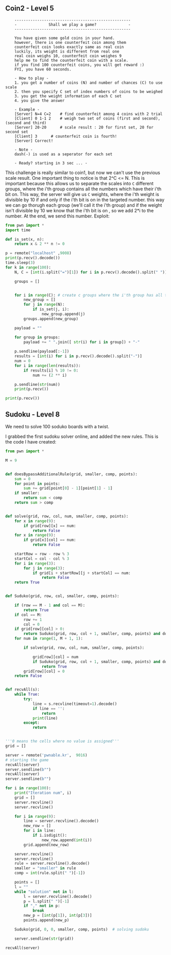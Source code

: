 ## Coin2 - Level 5
```
	---------------------------------------------------
	-              Shall we play a game?              -
	---------------------------------------------------
	
	You have given some gold coins in your hand.
	however, there is one counterfeit coin among them
	counterfeit coin looks exactly same as real coin
	luckily, its weight is different from real one
	real coin weighs 10, counterfeit coin weighes 9
	help me to find the counterfeit coin with a scale.
	if you find 100 counterfeit coins, you will get reward :)
	FYI, you have 60 seconds.

	- How to play - 
	1. you get a number of coins (N) and number of chances (C) to use scale
	2. then you specify C set of index numbers of coins to be weighed
	3. you get the weight information of each C set
	4. you give the answer
	
	- Example -
	[Server] N=4 C=2 	# find counterfeit among 4 coins with 2 trial
	[Client] 0 1-1 2	# weigh two set of coins (first and second), (second and third)
	[Server] 20-20		# scale result : 20 for first set, 20 for second set
	[Client] 3 		# counterfeit coin is fourth!
	[Server] Correct!

	- Note - 
	dash(-) is used as a seperator for each set

	- Ready? starting in 3 sec ... -
```

This challenge is really similar to coin1, but now we can't use the previous scale result.
One important thing to notice is that 2^C <= N.
This is important because this allows us to separate the scales into `C` different groups, 
where the i'th group contains all the numbers which have their i'th bit on.
This way, the server will give us `C` weights, where the i'th weight is divisible by 10 if and only if
the i'th bit is on in the targeted number.
this way we can go thorugh each group (we'll call it the i'th group)
and if the weight isn't divisible by 10 we know that the i'th bit is on , so we add 2*i to the number.
At the end, we send this number.
Exploit:
```py
from pwn import *
import time

def is_set(x, n):
    return x & 2 ** n != 0 

p = remote("localhost" ,9008)
print(p.recv().decode())
time.sleep(3)
for k in range(100):
	N, C = [int(i.split("=")[1]) for i in p.recv().decode().split(" ")]

	groups = []


	for i in range(C): # create c groups where the i'th group has all the numbers with the i'th bit on
		new_group = []
		for j in range(N):
			if is_set(j, i):
				new_group.append(j)
		groups.append(new_group)

	payload = ""

	for group in groups:
		payload += " ".join([ str(i) for i in group]) + "-"
        
	p.sendline(payload[:-1])
	results = [int(i) for i in p.recv().decode().split("-")]
	num = 0
	for i in range(len(results)):
		if results[i] % 10 != 0:
			num += (2 ** i)

	p.sendline(str(num))
	print(p.recv())

print(p.recv())

```


## Sudoku - Level 8

We need to solve 100 soduko boards with a twist.

I grabbed the first sudoku solver online, and added the new rules.
This is the code I have created:

```py
from pwn import *

M = 9


def doesBypassAdditionalRule(grid, smaller, comp, points):
    sum = 0
    for point in points:
        sum += grid[point[0] - 1][point[1] - 1]
    if smaller:
        return sum < comp
    return sum > comp


def solve(grid, row, col, num, smaller, comp, points):
    for x in range(9):
        if grid[row][x] == num:
            return False
    for x in range(9):
        if grid[x][col] == num:
            return False

    startRow = row - row % 3
    startCol = col - col % 3
    for i in range(3):
        for j in range(3):
            if grid[i + startRow][j + startCol] == num:
                return False
    return True


def Suduko(grid, row, col, smaller, comp, points):

    if (row == M - 1 and col == M):
        return True
    if col == M:
        row += 1
        col = 0
    if grid[row][col] > 0:
        return Suduko(grid, row, col + 1, smaller, comp, points) and doesBypassAdditionalRule(grid, smaller, comp, points)
    for num in range(1, M + 1, 1):

        if solve(grid, row, col, num, smaller, comp, points):

            grid[row][col] = num
            if Suduko(grid, row, col + 1, smaller, comp, points) and doesBypassAdditionalRule(grid, smaller, comp, points):
                return True
        grid[row][col] = 0
    return False


def recvAll(s):
    while True:
        try:
            line = s.recvline(timeout=1).decode()
            if line == '':
                return
            print(line)
        except:
            return


'''0 means the cells where no value is assigned'''
grid = []

server = remote('pwnable.kr',  9016)
# starting the game
recvAll(server)
server.sendline(b"")
recvAll(server)
server.sendline(b"")

for i in range(100):
    print("Iteration num", i)
    grid = []
    server.recvline()
    server.recvline()

    for i in range(9):
        line = server.recvline().decode()
        new_row = []
        for i in line:
            if i.isdigit():
                new_row.append(int(i))
        grid.append(new_row)

    server.recvline()
    server.recvline()
    rule = server.recvline().decode()
    smaller = "smaller" in rule
    comp = int(rule.split(" ")[-1])

    points = []
    l = ""
    while "solution" not in l:
        l = server.recvline().decode()
        p = l.split(" ")[-1]
        if "," not in p:
            break
        new_p = [int(p[1]), int(p[3])]
        points.append(new_p)

    Suduko(grid, 0, 0, smaller, comp, points)  # solving sudoku

    server.sendline(str(grid))

recvAll(server)
```
